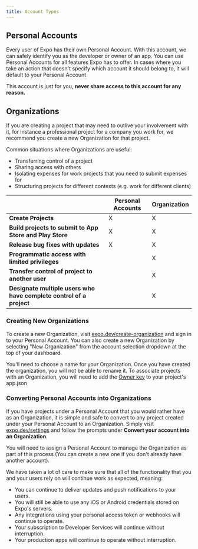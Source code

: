 ```yaml
---
title: Account Types
---
```


## Personal Accounts

Every user of Expo has their own Personal Account. With this account, we can safely identify you as the developer or owner of an app. You can use Personal Accounts for all features Expo has to offer. In cases where you take an action that doesn't specify which account it should belong to, it will default to your Personal Account

This account is just for you, **never share access to this account for any reason.**

## Organizations

If you are creating a project that may need to outlive your involvement with it, for instance a professional project for a company you work for, we recommend you create a new Organization for that project.

Common situations where Organizations are useful:

- Transferring control of a project
- Sharing access with others
- Isolating expenses for work projects that you need to submit expenses for
- Structuring projects for different contexts (e.g. work for different clients)

|                                                                     | Personal Accounts | Organization |
| ------------------------------------------------------------------- | ----------------- | ------------ |
| **Create Projects**                                                 | X                 | X            |
| **Build projects to submit to App Store and Play Store**            | X                 | X            |
| **Release bug fixes with updates**                                  | X                 | X            |
| **Programmatic access with limited privileges**                     |                   | X            |
| **Transfer control of project to another user**                     |                   | X            |
| **Designate multiple users who have complete control of a project** |                   | X            |

### Creating New Organizations

To create a new Organization, visit [expo.dev/create-organization](https://expo.dev/create-organization) and sign in to your Personal Account.
You can also create a new Organization by selecting "New Organization" from the account selection dropdown at the top of your dashboard.

You'll need to choose a name for your Organization. Once you have created the organization, you will not be able to rename it.
To associate projects with an Organization, you will need to add the [Owner key](/versions/latest/config/app/#owner) to your project's app.json

### Converting Personal Accounts into Organizations

If you have projects under a Personal Account that you would rather have as an Organization, it is simple and safe to convert to any project created under your Personal Account to an Organization. Simply visit [expo.dev/settings](https://expo.dev/settings) and follow the prompts under **Convert your account into an Organization**.

You will need to assign a Personal Account to manage the Organization as part of this process (You can create a new one if you don't already have another account).

We have taken a lot of care to make sure that all of the functionality that you and your users rely on will continue work as expected, meaning:

- You can continue to deliver updates and push notifications to your users.
- You will still be able to use any iOS or Android credentials stored on Expo's servers.
- Any integrations using your personal access token or webhooks will continue to operate.
- Your subscription to Developer Services will continue without interruption.
- Your production apps will continue to operate without interruption.
